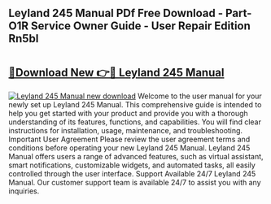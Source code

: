 ## Leyland 245 Manual PDf Free Download - Part-O1R Service Owner Guide - User Repair Edition Rn5bl

# <h2><a href="http://bc99040.oget.top/?id=Leyland+245+Manual">🔗Download New 👉🔴 Leyland 245 Manual</a></h2>

[![Leyland 245 Manual new download](https://i.imgur.com/5g1atiW.png)](http://bc99040.oget.top/?id=Leyland+245+Manual)
Welcome to the user manual for your newly set up Leyland 245 Manual. This comprehensive guide is intended to help you get started with your product and provide you with a thorough understanding of its features, functions, and capabilities. You will find clear instructions for installation, usage, maintenance, and troubleshooting. Important User Agreement Please review the user agreement terms and conditions before operating your new Leyland 245 Manual. Leyland 245 Manual offers users a range of advanced features, such as virtual assistant, smart notifications, customizable widgets, and automated tasks, all easily controlled through the user interface. Support Available 24/7 Leyland 245 Manual. Our customer support team is available 24/7 to assist you with any inquiries.
